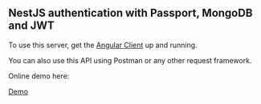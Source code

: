 ## NestJS authentication with Passport, MongoDB and JWT

To use this server, get the [Angular Client](https://github.com/DenzelCode/nest-angular-auth-client) up and running.

You can also use this API using Postman or any other request framework.

Online demo here:

[Demo](https://nest-auth.ubbly.club/)
